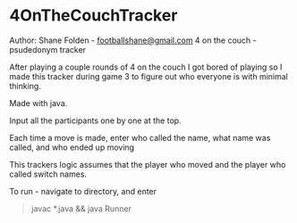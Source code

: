 # 4OnTheCouchTracker
Author: Shane Folden - footballshane@gmail.com
4 on the couch - psudedonym tracker

After playing a couple rounds of 4 on the couch I got bored of playing so I made this tracker during game 3 to figure out who everyone is with minimal thinking.


Made with java.

Input all the participants one by one at the top.

Each time a move is made, enter who called the name, what name was called, and who ended up moving

This trackers logic assumes that the player who moved and the player who called switch names.

To run - navigate to directory, and enter 

> javac *.java && java Runner
